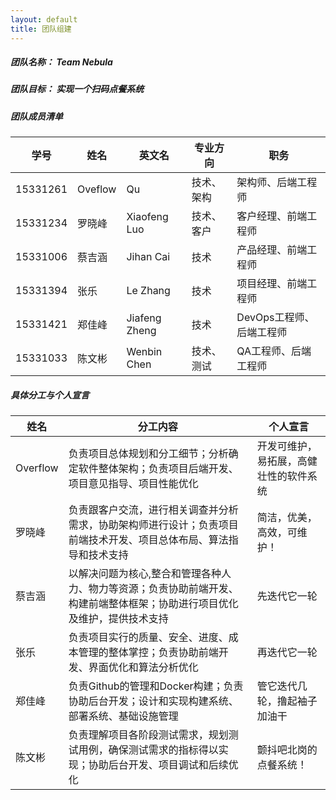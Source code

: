 ```yaml
---
layout: default
title: 团队组建
---
```




##### 团队名称： Team Nebula
##### 团队目标： 实现一个扫码点餐系统
##### 团队成员清单  
|学号|姓名|英文名|专业方向|职务|
| --- | --- | --- | --- | --- |
|15331261|Oveflow|Qu|技术、架构|架构师、后端工程师|
|15331234|罗晓峰|Xiaofeng Luo|技术、客户|客户经理、前端工程师|
|15331006|蔡吉涵|Jihan Cai|技术|产品经理、前端工程师|
|15331394|张乐|Le Zhang|技术|项目经理、前端工程师|
|15331421|郑佳峰|Jiafeng Zheng|技术|DevOps工程师、后端工程师|
|15331033|陈文彬|Wenbin Chen|技术、测试|QA工程师、后端工程师|

##### 具体分工与个人宣言

|姓名|分工内容|个人宣言|
| --- |  ---  | --- |
|Overflow|负责项目总体规划和分工细节；分析确定软件整体架构；负责项目后端开发、项目意见指导、项目性能优化|开发可维护，易拓展，高健壮性的软件系统|
|罗晓峰|负责跟客户交流，进行相关调查并分析需求，协助架构师进行设计；负责项目前端技术开发、项目总体布局、算法指导和技术支持|简洁，优美，高效，可维护！|
|蔡吉涵|以解决问题为核心,整合和管理各种人力、物力等资源；负责协助前端开发、构建前端整体框架；协助进行项目优化及维护，提供技术支持|先迭代它一轮|
|张乐|负责项目实行的质量、安全、进度、成本管理的整体掌控；负责协助前端开发、界面优化和算法分析优化|再迭代它一轮|
|郑佳峰|负责Github的管理和Docker构建；负责协助后台开发；设计和实现构建系统、部署系统、基础设施管理|管它迭代几轮，撸起袖子加油干|
|陈文彬|负责理解项目各阶段测试需求，规划测试用例，确保测试需求的指标得以实现；协助后台开发、项目调试和后续优化|颤抖吧北岗的点餐系统！|
